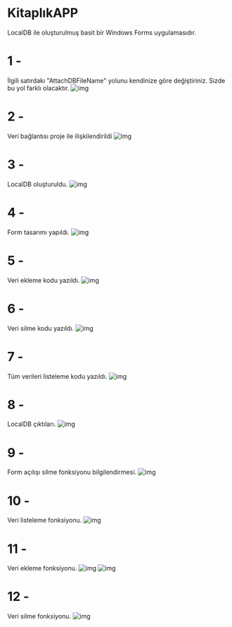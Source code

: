 # KitaplıkAPP
LocalDB ile oluşturulmuş basit bir Windows Forms uygulamasıdır.
 
# 1 - 
İlgili satırdakı "AttachDBFileName" yolunu kendinize göre değiştiriniz. Sizde bu yol farklı olacaktır.
![img](1.png)

# 2 - 
Veri bağlantısı proje ile ilişkilendirildi
![img](2.png)

# 3 -
LocalDB oluşturuldu.
![img](3.png)

# 4 -
Form tasarımı yapıldı.
![img](4.png)

# 5 -
Veri ekleme kodu yazıldı.
![img](5.png)

# 6 -
Veri silme kodu yazıldı.
![img](6.png)

# 7 -
Tüm verileri listeleme kodu yazıldı.
![img](7.png)

# 8 -
LocalDB çıktıları.
![img](8.png)

# 9 -
Form açılışı silme fonksiyonu bilgilendirmesi.
![img](9.png)

# 10 -
Veri listeleme fonksiyonu.
![img](10.png)

# 11 -
Veri ekleme fonksiyonu.
![img](11.png)
![img](12.png)

# 12 -
Veri silme fonksiyonu.
![img](13.png)





